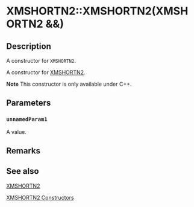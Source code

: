 # XMSHORTN2::XMSHORTN2(XMSHORTN2 &&)

## Description

A constructor for `XMSHORTN2`.

A constructor for [XMSHORTN2](https://learn.microsoft.com/windows/desktop/api/directxpackedvector/ns-directxpackedvector-xmshortn2).

**Note** This constructor is only available under C++.

## Parameters

### `unnamedParam1`

A value.

## Remarks

## See also

[XMSHORTN2](https://learn.microsoft.com/windows/desktop/api/directxpackedvector/ns-directxpackedvector-xmshortn2)

[XMSHORTN2 Constructors](https://learn.microsoft.com/windows/desktop/dxmath/xmshortn2-ctor)